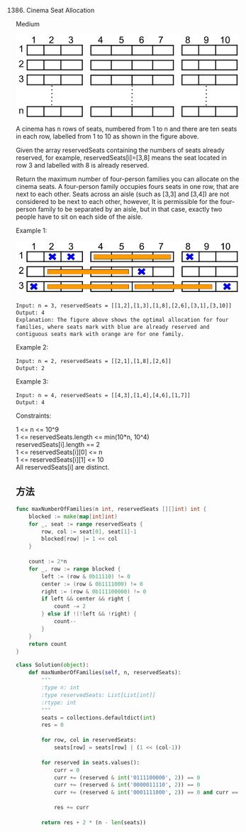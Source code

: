 1386. Cinema Seat Allocation


Medium

![1386-1](1386-1.png)

A cinema has n rows of seats, numbered from 1 to n and there are ten seats in each row, labelled from 1 to 10 as shown in the figure above.

Given the array reservedSeats containing the numbers of seats already reserved, for example, reservedSeats[i]=[3,8] means the seat located in row 3 and labelled with 8 is already reserved. 

Return the maximum number of four-person families you can allocate on the cinema seats. A four-person family occupies fours seats in one row, that are next to each other. Seats across an aisle (such as [3,3] and [3,4]) are not considered to be next to each other, however, It is permissible for the four-person family to be separated by an aisle, but in that case, exactly two people have to sit on each side of the aisle.

 

Example 1:

![1386-2](1386-2.png)

```
Input: n = 3, reservedSeats = [[1,2],[1,3],[1,8],[2,6],[3,1],[3,10]]
Output: 4
Explanation: The figure above shows the optimal allocation for four families, where seats mark with blue are already reserved and contiguous seats mark with orange are for one family. 
```

Example 2:

```
Input: n = 2, reservedSeats = [[2,1],[1,8],[2,6]]
Output: 2
```

Example 3:

```
Input: n = 4, reservedSeats = [[4,3],[1,4],[4,6],[1,7]]
Output: 4
```

Constraints:

1 <= n <= 10^9  
1 <= reservedSeats.length <= min(10*n, 10^4)  
reservedSeats[i].length == 2  
1 <= reservedSeats[i][0] <= n  
1 <= reservedSeats[i][1] <= 10  
All reservedSeats[i] are distinct.


## 方法

```go
func maxNumberOfFamilies(n int, reservedSeats [][]int) int {
    blocked := make(map[int]int)
    for _, seat := range reservedSeats {
        row, col := seat[0], seat[1]-1
        blocked[row] |= 1 << col
    }
    
    count := 2*n
    for _, row := range blocked {
        left := (row & 0b11110) != 0
        center := (row & 0b1111000) != 0
        right := (row & 0b111100000) != 0
        if left && center && right {
            count -= 2
        } else if !(!left && !right) {
            count--
        }
    }
    return count
}
```






```python
class Solution(object):
    def maxNumberOfFamilies(self, n, reservedSeats):
        """
        :type n: int
        :type reservedSeats: List[List[int]]
        :rtype: int
        """
        seats = collections.defaultdict(int) 
        res = 0
		
        for row, col in reservedSeats:
            seats[row] = seats[row] | (1 << (col-1))

        for reserved in seats.values():
            curr = 0
            curr += (reserved & int('0111100000', 2)) == 0
            curr += (reserved & int('0000011110', 2)) == 0
            curr += (reserved & int('0001111000', 2)) == 0 and curr == 0

            res += curr    

        return res + 2 * (n - len(seats))
```
